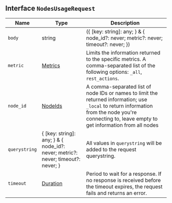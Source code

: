 ## Interface `NodesUsageRequest`

| Name | Type | Description |
| - | - | - |
| `body` | string | ({ [key: string]: any; } & { node_id?: never; metric?: never; timeout?: never; }) | All values in `body` will be added to the request body. |
| `metric` | [Metrics](./Metrics.md) | Limits the information returned to the specific metrics. A comma-separated list of the following options: `_all`, `rest_actions`. |
| `node_id` | [NodeIds](./NodeIds.md) | A comma-separated list of node IDs or names to limit the returned information; use `_local` to return information from the node you're connecting to, leave empty to get information from all nodes |
| `querystring` | { [key: string]: any; } & { node_id?: never; metric?: never; timeout?: never; } | All values in `querystring` will be added to the request querystring. |
| `timeout` | [Duration](./Duration.md) | Period to wait for a response. If no response is received before the timeout expires, the request fails and returns an error. |

